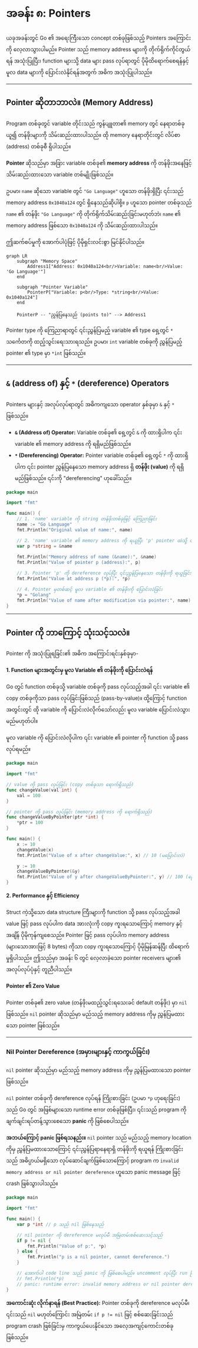 # အခန်း ၈: Pointers

ယခုအခန်းတွင် Go ၏ အရေးကြီးသော concept တစ်ခုဖြစ်သည့် Pointers အကြောင်းကို လေ့လာသွားပါမည်။ Pointer သည် memory address များကို တိုက်ရိုက်ကိုင်တွယ်ရန် အသုံးပြုပြီး၊ function များသို့ data များ pass လုပ်ရာတွင် ပိုမိုထိရောက်စေရန်နှင့် မူလ data များကို ပြောင်းလဲနိုင်ရန်အတွက် အဓိက အသုံးပြုပါသည်။

---

## Pointer ဆိုတာဘာလဲ။ (Memory Address)

Program တစ်ခုတွင် variable တိုင်းသည် ကွန်ပျူတာ၏ memory တွင် နေရာတစ်ခုယူ၍ တန်ဖိုးများကို သိမ်းဆည်းထားပါသည်။ ထို memory နေရာတိုင်းတွင် လိပ်စာ (address) တစ်ခုစီ ရှိပါသည်။

**Pointer** ဆိုသည်မှာ အခြား variable တစ်ခု၏ **memory address** ကို တန်ဖိုးအနေဖြင့် သိမ်းဆည်းထားသော variable တစ်မျိုးဖြစ်သည်။

ဥပမာ၊ `name` ဆိုသော variable တွင် `"Go Language"` ဟူသော တန်ဖိုးရှိပြီး ၎င်းသည် memory address `0x1040a124` တွင် ရှိနေသည်ဆိုပါစို့။ `p` ဟူသော pointer တစ်ခုသည် `name` ၏ တန်ဖိုး `"Go Language"` ကို တိုက်ရိုက်သိမ်းဆည်းခြင်းမဟုတ်ဘဲ၊ `name` ၏ memory address ဖြစ်သော `0x1040a124` ကို သိမ်းဆည်းထားပါသည်။

ဤဆက်စပ်မှုကို အောက်ပါပုံဖြင့် ပိုမိုရှင်းလင်းစွာ မြင်နိုင်ပါသည်။

```mermaid
graph LR
    subgraph "Memory Space"
        Address1["Address: 0x1040a124<br/>Variable: name<br/>Value: 'Go Language'"]
    end

    subgraph "Pointer Variable"
        PointerP["Variable: p<br/>Type: *string<br/>Value: 0x1040a124"]
    end

    PointerP -- "ညွှန်ပြနေသည် (points to)" --> Address1
```

Pointer type ကို ကြေညာရာတွင် ၎င်းညွှန်ပြမည့် variable ၏ type ရှေ့တွင် `*` သင်္ကေတကို ထည့်သွင်းရေးသားရသည်။ ဥပမာ၊ `int` variable တစ်ခုကို ညွှန်ပြမည့် pointer ၏ type မှာ `*int` ဖြစ်သည်။

---

## `&` (address of) နှင့် `*` (dereference) Operators

Pointers များနှင့် အလုပ်လုပ်ရာတွင် အဓိကကျသော operator နှစ်ခုမှာ `&` နှင့် `*` ဖြစ်သည်။

*   **`&` (Address of) Operator:** Variable တစ်ခု၏ ရှေ့တွင် `&` ကို ထားရှိပါက ၎င်း variable ၏ memory address ကို ရရှိမည်ဖြစ်သည်။
*   **`*` (Dereferencing) Operator:** Pointer variable တစ်ခု၏ ရှေ့တွင် `*` ကို ထားရှိပါက ၎င်း pointer ညွှန်ပြနေသော memory address ရှိ **တန်ဖိုး (value)** ကို ရရှိမည်ဖြစ်သည်။ ၎င်းကို "dereferencing" ဟုခေါ်သည်။

```go
package main

import "fmt"

func main() {
    // 1. 'name' variable ကို string တန်ဖိုးတစ်ခုဖြင့် ကြေညာခြင်း
    name := "Go Language"
    fmt.Println("Original value of name:", name)

    // 2. 'name' variable ၏ memory address ကို ရယူပြီး 'p' pointer ထဲသို့ ထည့်ခြင်း
    var p *string = &name
    
    fmt.Println("Memory address of name (&name):", &name)
    fmt.Println("Value of pointer p (address):", p)

    // 3. Pointer 'p' ကို dereference လုပ်ပြီး ၎င်းညွှန်ပြနေသော တန်ဖိုးကို ရယူခြင်း
    fmt.Println("Value at address p (*p):", *p)

    // 4. Pointer မှတစ်ဆင့် မူလ variable ၏ တန်ဖိုးကို ပြောင်းလဲခြင်း
    *p = "Golang"
    fmt.Println("Value of name after modification via pointer:", name)
}
```

---

## Pointer ကို ဘာကြောင့် သုံးသင့်သလဲ။

Pointer ကို အသုံးပြုရခြင်း၏ အဓိက အကြောင်းရင်းနှစ်ခုမှာ-

**1. Function များအတွင်းမှ မူလ Variable ၏ တန်ဖိုးကို ပြောင်းလဲရန်**

Go တွင် function တစ်ခုသို့ variable တစ်ခုကို pass လုပ်သည့်အခါ ၎င်း variable ၏ copy တစ်ခုကိုသာ pass လုပ်ခြင်းဖြစ်သည် (pass-by-value)။ ထို့ကြောင့် function အတွင်းတွင် ထို variable ကို ပြောင်းလဲလိုက်သော်လည်း မူလ variable ပြောင်းလဲသွားမည်မဟုတ်ပါ။

မူလ variable ကို ပြောင်းလဲလိုပါက ၎င်း variable ၏ pointer ကို function သို့ pass လုပ်ရမည်။

```go
package main

import "fmt"

// value ကို pass လုပ်ခြင်း (copy တစ်ခုသာ ရောက်ရှိသည်)
func changeValue(val int) {
    val = 100
}

// pointer ကို pass လုပ်ခြင်း (memory address ကို ရောက်ရှိသည်)
func changeValueByPointer(ptr *int) {
    *ptr = 100
}

func main() {
    x := 10
    changeValue(x)
    fmt.Println("Value of x after changeValue:", x) // 10 (မပြောင်းလဲ)

    y := 10
    changeValueByPointer(&y)
    fmt.Println("Value of y after changeValueByPointer:", y) // 100 (ပြောင်းလဲသွားသည်)
}
```

**2. Performance နှင့် Efficiency**

Struct ကဲ့သို့သော data structure ကြီးများကို function သို့ pass လုပ်သည့်အခါ value ဖြင့် pass လုပ်ပါက data အားလုံးကို copy ကူးရသောကြောင့် memory နှင့် အချိန် ပိုမိုကုန်ကျစေသည်။ Pointer ဖြင့် pass လုပ်ပါက memory address (များသောအားဖြင့် 8 bytes) ကိုသာ copy ကူးရသောကြောင့် ပိုမိုမြန်ဆန်ပြီး ထိရောက်မှုရှိပါသည်။ ဤသည်မှာ အခန်း ၆ တွင် လေ့လာခဲ့သော pointer receivers များ၏ အလုပ်လုပ်ပုံနှင့် တူညီပါသည်။

**Pointer ၏ Zero Value**

Pointer တစ်ခု၏ zero value (တန်ဖိုးမထည့်သွင်းရသေးခင် default တန်ဖိုး) မှာ `nil` ဖြစ်သည်။ `nil` pointer ဆိုသည်မှာ မည်သည့် memory address ကိုမှ ညွှန်ပြမထားသော pointer ဖြစ်သည်။

---

### Nil Pointer Dereference (အမှားများနှင့် ကာကွယ်ခြင်း)

`nil` pointer ဆိုသည်မှာ မည်သည့် memory address ကိုမှ ညွှန်ပြမထားသော pointer ဖြစ်သည်။

`nil` pointer တစ်ခုကို dereference လုပ်ရန် ကြိုးစားခြင်း (ဥပမာ `*p` ဟုရေးခြင်း) သည် Go တွင် အဖြစ်များသော runtime error တစ်ခုဖြစ်ပြီး၊ ၎င်းသည် program ကိုချက်ချင်းရပ်တန့်သွားစေသော **panic** ကို ဖြစ်စေပါသည်။

**အဘယ်ကြောင့် panic ဖြစ်ရသနည်း။**
`nil` pointer သည် မည်သည့် memory location ကိုမှ ညွှန်ပြမထားသောကြောင့် ၎င်းညွှန်ပြရာနေရာရှိ တန်ဖိုးကို ရယူရန် ကြိုးစားခြင်းသည် အဓိပ္ပာယ်မရှိသော လုပ်ဆောင်ချက်ဖြစ်သောကြောင့် program က `invalid memory address or nil pointer dereference` ဟူသော panic message ဖြင့် crash ဖြစ်သွားပါသည်။

```go
package main

import "fmt"

func main() {
    var p *int // p သည် nil ဖြစ်နေသည်

    // nil pointer ကို dereference မလုပ်မီ အမြဲတမ်းစစ်ဆေးသင့်သည်
    if p != nil {
        fmt.Println("Value of p:", *p)
    } else {
        fmt.Println("p is a nil pointer, cannot dereference.")
    }

    // အောက်ပါ code line သည် panic ကို ဖြစ်စေပါမည်။ uncomment လုပ်ပြီး run ကြည့်နိုင်ပါသည်။
    // fmt.Println(*p) 
    // panic: runtime error: invalid memory address or nil pointer dereference
}
```

**အကောင်းဆုံး လိုက်နာရန် (Best Practice):** Pointer တစ်ခုကို dereference မလုပ်မီ၊ ၎င်းသည် `nil` မဟုတ်ကြောင်း အမြဲတမ်း `if p != nil` ဖြင့် စစ်ဆေးခြင်းသည် program crash ဖြစ်ခြင်းမှ ကာကွယ်ပေးနိုင်သော အလေ့အကျင့်ကောင်းတစ်ခု ဖြစ်သည်။